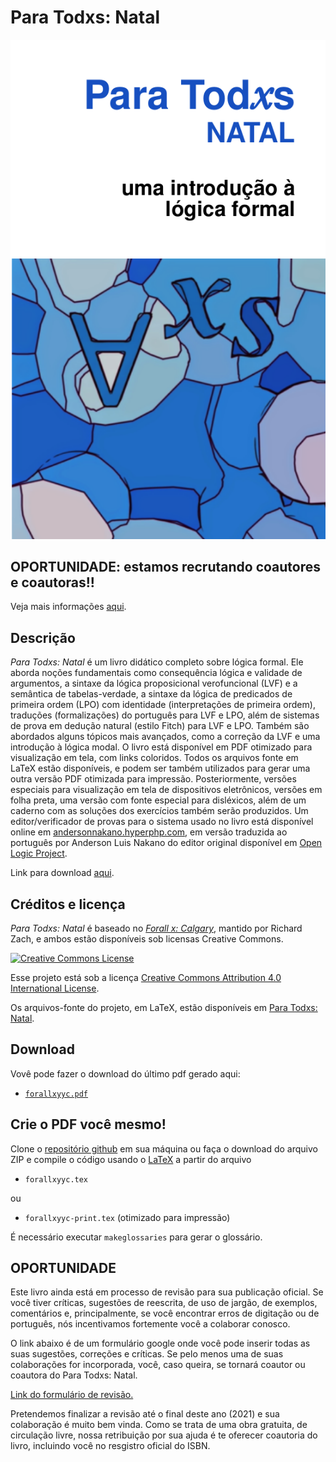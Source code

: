# Para Todxs: Natal

![Book Cover](https://raw.githubusercontent.com/Grupo-de-Estudos-em-Logica-da-UFRN/Para-Todxs-Natal/main/assets/forallx-cover-readme_md.png)
## OPORTUNIDADE: estamos recrutando coautores e coautoras!!
Veja mais informações [aqui](#oportunidade).

## Descrição

_Para Todxs: Natal_ é um livro didático completo sobre lógica formal.
 Ele aborda noções fundamentais como consequência lógica e validade 
de argumentos, a sintaxe da lógica proposicional verofuncional (LVF) e a 
semântica de tabelas-verdade, a sintaxe da lógica de predicados de primeira 
ordem (LPO) com identidade (interpretações de primeira ordem), traduções 
(formalizações) do português para LVF e LPO, além de sistemas de prova em 
dedução natural (estilo Fitch) para LVF e LPO. Também são abordados alguns 
tópicos mais avançados, como a correção da LVF e uma introdução à lógica modal. 
O livro está disponível em PDF otimizado para visualização em tela, com links coloridos. Todos os arquivos fonte em LaTeX estão disponíveis, e podem ser também utilizados para gerar uma outra versão PDF otimizada para impressão. Posteriormente, versões especiais para visualização em tela de 
dispositivos eletrônicos, versões em folha preta, uma versão com fonte especial para disléxicos, além de um caderno com as soluções dos exercícios também serão produzidos. 
Um editor/verificador de provas para o sistema usado no livro está disponível online em [andersonnakano.hyperphp.com](http://andersonnakano.hyperphp.com), em versão traduzida ao português por Anderson Luis Nakano do editor original disponível em [Open Logic Project](http://proofs.openlogicproject.org/).

Link para download [aqui](#download).

## Créditos e licença

_Para Todxs: Natal_ é baseado no [_Forall x:
Calgary_](https://github.com/rzach/forallx-yyc), mantido por 
Richard Zach, e ambos estão disponíveis sob licensas Creative Commons.

[![Creative Commons License](https://i.creativecommons.org/l/by/4.0/88x31.png)](http://creativecommons.org/licenses/by/4.0/)

Esse projeto está sob a licença [Creative Commons Attribution 4.0 International License](http://creativecommons.org/licenses/by/4.0/).

Os arquivos-fonte do projeto, em LaTeX, estão disponíveis em [Para Todxs: Natal](https://github.com/Grupo-de-Estudos-em-Logica-da-UFRN/Para-Todxs-Natal).

## Download

Vovê pode fazer o download do último pdf gerado aqui:

  - [`forallxyyc.pdf`](https://github.com/Grupo-de-Estudos-em-Logica-da-UFRN/Para-Todxs-Natal/blob/main/forallxyyc.pdf)

## Crie o PDF você mesmo!

Clone o [repositório github](https://github.com/Grupo-de-Estudos-em-Logica-da-UFRN/Para-Todxs-Natal) em sua máquina 
ou faça o download do arquivo ZIP e compile o código usando o [LaTeX](http://www.latex-project.org/) a partir do arquivo

  - `forallxyyc.tex`

ou

  -  `forallxyyc-print.tex` (otimizado para impressão)

É necessário executar `makeglossaries` para gerar o glossário.

## OPORTUNIDADE

Este livro ainda está em processo de revisão para sua publicação oficial. Se você tiver críticas,
 sugestões de reescrita, de uso de jargão, de exemplos, comentários e, principalmente, se você encontrar 
 erros de digitação ou de português, nós incentivamos fortemente você a colaborar conosco.

O link abaixo é de um formulário google onde você pode inserir todas as suas sugestões,
correções e críticas. Se pelo menos uma de suas colaborações for incorporada, você, caso queira,
se tornará coautor ou coautora do Para Todxs: Natal.

[Link do formulário de revisão.](https://forms.gle/yd4yH9WAo6TxAiSj8)

Pretendemos finalizar a revisão até o final deste ano (2021) e sua colaboração é muito bem vinda. 
Como se trata de uma obra gratuita, de circulação livre, nossa retribuição por sua ajuda é te oferecer 
coautoria do livro, incluindo você no resgistro oficial do ISBN.
